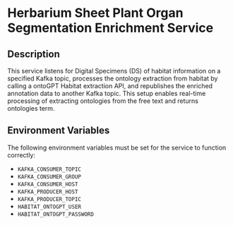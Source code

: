 # Herbarium Sheet Plant Organ Segmentation Enrichment Service

## Description
This service listens for Digital Specimens (DS) of habitat information on a specified Kafka topic, processes the ontology extraction from habitat by calling a ontoGPT Habitat extraction API, and republishes the enriched annotation data to another Kafka topic. This setup enables real-time processing of extracting ontologies from the free text and returns ontologies term.

## Environment Variables

The following environment variables must be set for the service to function correctly:

- `KAFKA_CONSUMER_TOPIC`  
- `KAFKA_CONSUMER_GROUP`  
- `KAFKA_CONSUMER_HOST`  
- `KAFKA_PRODUCER_HOST`  
- `KAFKA_PRODUCER_TOPIC`  
- `HABITAT_ONTOGPT_USER`  
- `HABITAT_ONTOGPT_PASSWORD`  
